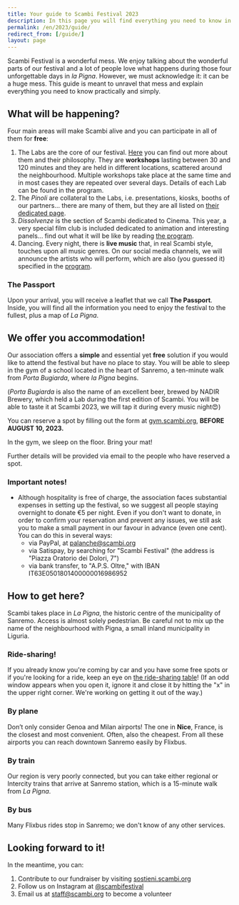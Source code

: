 ```yaml
---
title: Your guide to Scambi Festival 2023
description: In this page you will find everything you need to know in order to take part to the third edition of Scambi Festival!
permalink: /en/2023/guide/
redirect_from: [/guide/]
layout: page
---
```


Scambi Festival is a wonderful mess. We enjoy talking about the wonderful parts of our festival and a lot of people love what happens during those four unforgettable days in *la Pigna*. However, we must acknowledge it: it can be a huge mess. This guide is meant to unravel that mess and explain everything you need to know practically and simply.

## What will be happening?

Four main areas will make Scambi alive and you can participate in all of them for **free**:

1. The Labs are the core of our festival. [Here](https://scambi.org/en/labs) you can find out more about them and their philosophy. They are **workshops** lasting between 30 and 120 minutes and they are held in different locations, scattered around the neighbourhood. Multiple workshops take place at the same time and in most cases they are repeated over several days. Details of each Lab can be found in the program.
2. The *Pinoli* are collateral to the Labs, i.e. presentations, kiosks, booths of our partners… there are many of them, but they are all listed on [their dedicated page](https://scambi.org/en/2023/pinoli).
3. *Dissolvenze* is the section of Scambi dedicated to Cinema. This year, a very special film club is included dedicated to animation and interesting panels... find out what it will be like by reading [the program](https://scambi.org/en/program).
4. Dancing. Every night, there is **live music** that, in real Scambi style, touches upon all music genres. On our social media channels, we will announce the artists who will perform, which are also (you guessed it) specified in the [program](https://scambi.org/en/program).

### The Passport

Upon your arrival, you will receive a leaflet that we call **The Passport**. Inside, you will find all the information you need to enjoy the festival to the fullest, plus a map of *La Pigna*.

## We offer you accommodation!

Our association offers a **simple** and essential yet **free** solution if you would like to attend the festival but have no place to stay. You will be able to sleep in the gym of a school located in the heart of Sanremo, a ten-minute walk from *Porta Bugiarda*, where *la Pigna* begins.

(*Porta Bugiarda* is also the name of an excellent beer, brewed by NADIR Brewery, which held a Lab during the first edition of Scambi. You will be able to taste it at Scambi 2023, we will tap it during every music night😍)

You can reserve a spot by filling out the form at [gym.scambi.org](http://gym.scambi.org), **BEFORE AUGUST 10, 2023.**

In the gym, we sleep on the floor. Bring your mat!

Further details will be provided via email to the people who have reserved a spot.

### Important notes!

- Although hospitality is free of charge, the association faces substantial expenses in setting up the festival, so we suggest all people staying overnight to donate €5 per night. Even if you don't want to donate, in order to confirm your reservation and prevent any issues, we still ask you to make a small payment in our favour in advance (even one cent). You can do this in several ways: 
  - via PayPal, at palanche@scambi.org
  - via Satispay, by searching for "Scambi Festival" (the address is "Piazza Oratorio dei Dolori, 7")
  - via bank transfer, to "A.P.S. Oltre," with IBAN IT63E0501801400000016986952

## How to get here?

Scambi takes place in *La Pigna*, the historic centre of the municipality of Sanremo. Access is almost solely pedestrian. Be careful not to mix up the name of the neighbourhood with Pigna, a small inland municipality in Liguria.

### Ride-sharing!

If you already know you're coming by car and you have some free spots or if you're looking for a ride, keep an eye on [the ride-sharing table](https://nuvola.scambi.org/s/QWoqXbCLGM7a6Z9 "2023 Scambi ride sharing")! (If an odd window appears when you open it, ignore it and close it by hitting the "x" in the upper right corner. We're working on getting it out of the way.)

### By plane

Don’t only consider Genoa and Milan airports! The one in **Nice**, France, is the closest and most convenient. Often, also the cheapest. From all these airports you can reach downtown Sanremo easily by Flixbus.

### By train

Our region is very poorly connected, but you can take either regional or Intercity trains that arrive at Sanremo station, which is a 15-minute walk from *La Pigna*.

### By bus

Many Flixbus rides stop in Sanremo; we don't know of any other services.

## Looking forward to it!

In the meantime, you can:

1. Contribute to our fundraiser by visiting [sostieni.scambi.org](https://sostieni.scambi.org)
2. Follow us on Instagram at [@scambifestival](https://instagram.com/scambifestival)
3. Email us at [staff@scambi.org](mailto:staff@scambi.org?subject=Volunteer%20application) to become a volunteer